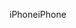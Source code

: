 <span data-ttu-id="15c9a-101">iPhone</span><span class="sxs-lookup"><span data-stu-id="15c9a-101">iPhone</span></span>
